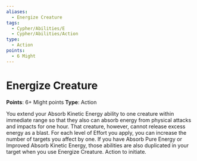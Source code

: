 ```yaml
---
aliases:
  - Energize Creature
tags:
  - Cypher/Abilities/E
  - Cypher/Abilities/Action
type:
  - Action
points:
  - 6 Might
---
```

# Energize Creature

**Points**: 6+ Might points
**Type**: Action

You extend your Absorb Kinetic Energy ability to one creature within immediate range so that they also can absorb energy from physical attacks and impacts for one hour. That creature, however, cannot release excess energy as a blast. For each level of Effort you apply, you can increase the number of targets you affect by one. If you have Absorb Pure Energy or Improved Absorb Kinetic Energy, those abilities are also duplicated in your target when you use Energize Creature. Action to initiate.
